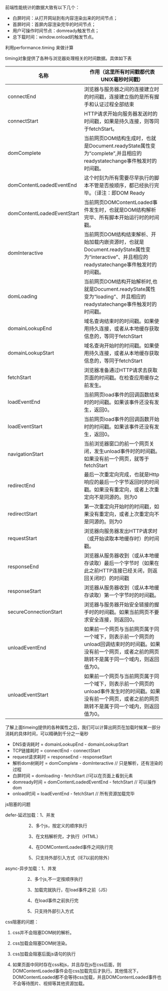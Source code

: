 前端性能统计的数据大致有以下几个：

- 白屏时间：从打开网站到有内容渲染出来的时间节点；
- 首屏时间：首屏内容渲染完毕的时间节点；
- 用户可操作时间节点：domready触发节点；
- 总下载时间：window.onload的触发节点。

利用performance.timing 来做计算

timing对象提供了各种与浏览器处理相关的时间数据。具体如下表

| 名称                         | 作用（这里所有时间戳都代表UNIX毫秒时间戳）                  |
| -------------------------- | ---------------------------------------- |
| connectEnd                 | 浏览器与服务器之间的连接建立时的时间戳，连接建立指的是所有握手和认证过程全部结束 |
| connectStart               | HTTP请求开始向服务器发送时的时间戳，如果是持久连接，则等同于fetchStart。 |
| domComplete                | 当前网页DOM结构生成时，也就是Document.readyState属性变为“complete”,并且相应的readystatechange事件触发时的时间戳。 |
| domContentLoadedEventEnd   | 这个时刻为所有需要尽早执行的脚本不管是否按顺序，都已经执行完毕。（译注：即DOM Ready |
| domContentLoadedEventStart | 当前网页DOMContentLoaded事件发生时，也就是DOM结构解析完毕、所有脚本开始运行时的时间戳。 |
| domInteractive             | 当前网页DOM结构结束解析、开始加载内嵌资源时，也就是Document.readyState属性变为“interactive”、并且相应的readystatechange事件触发时的时间戳。 |
| domLoading                 | 当前网页DOM结构开始解析时,也就是Document.readyState属性变为“loading”、并且相应的readystatechange事件触发时的时间戳。 |
| domainLookupEnd            | 域名查询结束时的时间戳。如果使用持久连接，或者从本地缓存获取信息的，等同于fetchStart |
| domainLookupStart          | 域名查询开始时的时间戳。如果使用持久连接，或者从本地缓存获取信息的，等同于fetchStart |
| fetchStart                 | 浏览器准备通过HTTP请求去获取页面的时间戳。在检查应用缓存之前发生。      |
| loadEventEnd               | 当前网页load事件的回调函数结束时的时间戳。如果该事件还没有发生，返回0。   |
| loadEventStart             | 当前网页load事件的回调函数开始时的时间戳。如果该事件还没有发生，返回0。   |
| navigationStart            | 当前浏览器窗口的前一个网页关闭，发生unload事件时的时间戳。如果没有前一个网页，就等于fetchStart |
| redirectEnd                | 最后一次重定向完成，也就是Http响应的最后一个字节返回时的时间戳。如果没有重定向，或者上次重定向不是同源的。则为0 |
| redirectStart              | 第一次重定向开始时的时间戳，如果没有重定向，或者上次重定向不是同源的。则为0   |
| requestStart               | 浏览器向服务器发出HTTP请求时（或开始读取本地缓存时）的时间戳。        |
| responseEnd                | 浏览器从服务器收到（或从本地缓存读取）最后一个字节时（如果在此之前HTTP连接已经关闭，则返回关闭时）的时间戳 |
| responseStart              | 浏览器从服务器收到（或从本地缓存读取）第一个字节时的时间戳。           |
| secureConnectionStart      | 浏览器与服务器开始安全链接的握手时的时间戳。如果当前网页不要求安全连接，则返回0。 |
| unloadEventEnd             | 如果前一个网页与当前网页属于同一个域下，则表示前一个网页的unload回调结束时的时间戳。如果没有前一个网页，或者之前的网页跳转不是属于同一个域内，则返回值为0。 |
| unloadEventStart           | 如果前一个网页与当前网页属于同一个域下，则表示前一个网页的unload事件发生时的时间戳。如果没有前一个网页，或者之前的网页跳转不是属于同一个域内，则返回值为0。 |

了解上面timeing提供的各种属性之后，我们可以计算出网页在加载时候某一部分消耗的具体时间，可以精确到千分之一毫秒

- DNS查询耗时 = domainLookupEnd - domainLookupStart
- TCP链接耗时 = connectEnd - connectStart
- request请求耗时 = responseEnd - responseStart
- 解析dom树耗时 = domComplete - domInteractive  // 只是解析，还有渲染的过程
- 白屏时间 = domloading - fetchStart   //可以在页面上看到元素
- domready时间 = domContentLoadedEventEnd - fetchStart  // 可以操作dom
- onload时间 = loadEventEnd - fetchStart  // 所有资源加载完毕



js阻塞的问题

defer-延迟加载：1、并发

                   2、多个js，按定义的顺序执行

                   3、在文档解析完，才执行（HTML）

                   4、在DOMContentLoaded事件之间执行完

                   5、只支持外部引入方式（IE7以前的除外）

async-异步加载：1、并发

                  2、多个js,不一定按顺序执行

                  3、加载完就执行，在load事件之前（JS）

                  4、在load事件之前执行完

                  5、只支持外部引入方式



css阻塞的问题：

1. css并不会阻塞DOM树的解析。

2. css加载会阻塞DOM树渲染。

3. css加载会阻塞后面js语句的执行

4. 如果页面中同时存在css和js，并且存在js在css后面，则DOMContentLoaded事件会在css加载完后才执行。其他情况下，DOMContentLoaded都不会等待css加载，并且DOMContentLoaded事件也不会等待图片、视频等其他资源加载。

   ​

